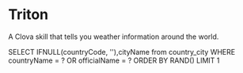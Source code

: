 # Triton
A Clova skill that tells you weather information around the world.


SELECT IFNULL(countryCode, ''),cityName from country_city WHERE countryName = ? OR officialName = ? ORDER BY RAND() LIMIT 1